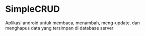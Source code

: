 # SimpleCRUD
Aplikasi android untuk membaca, menambah, meng-update, dan menghapus data yang tersimpan di database server

